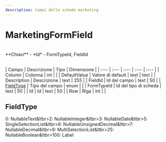 ```yaml
---
description: Campi delle schede marketing
---
```

# MarketingFormField

<br>
**Chiavi**
- *Id*
- FormTypeId, FieldId
<br><br>

| Campo | Descrizione | Tipo | Dimensione | 
| :--- | :--- | :--- | :--- | :--- |
| Column | Colonna | int |  |
| DefaultValue | Valore di default | text | text |
| Description | Descrizione | text | 255 |
| FieldId | Id del campo | text | 50 |
| [FieldType](#fieldtype) | Tipo del campo | enum |  |
| FormTypeId | Id del tipo di scheda | text | 50 |
| Id | Id | text | 50 |
| Row | Riga | int |  |

FieldType
---
0: NullableText&ltbr&gt;2: NullableInteger&ltbr&gt;3: NullableDate&ltbr&gt;5: SingleSelectionList&ltbr&gt;6: NullableUnsignedDecimal&ltbr&gt;7: NullableDecimal&ltbr&gt;9: MultiSelectionList&ltbr&gt;25: NullableBoolean&ltbr&gt;100: Label


